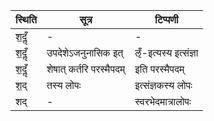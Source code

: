 | स्थिति | सूत्र | टिप्पणी |
| ----- | ------- | ------ |
| श॒दॢँ | - | - |
| श॒दॢँ | उपदेशेऽजनुनासिक इत् | ऌँ-इत्यस्य इत्संज्ञा |
| श॒दॢँ | शेषात् कर्तरि परस्मैपदम् | इति परस्मैपदम् |
| श॒द् | तस्य लोपः | इत्संज्ञकस्य लोपः |
| शद् | - | स्वरभेदमात्रालोपः |

